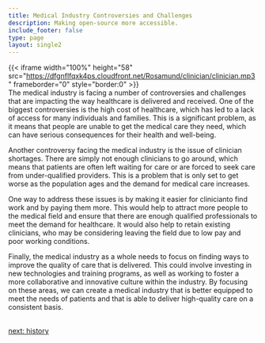 ```yaml
---
title: Medical Industry Controversies and Challenges
description: Making open-source more accessible.
include_footer: false
type: page
layout: single2
---
```


{{< iframe width="100%" height="58" src="https://dfgnflfqxk4ps.cloudfront.net/Rosamund/clinician/clinician.mp3" frameborder="0" style="border:0" >}}<br>
The medical industry is facing a number of controversies and challenges that are impacting the way healthcare is delivered and received. One of the biggest controversies is the high cost of healthcare, which has led to a lack of access for many individuals and families. This is a significant problem, as it means that people are unable to get the medical care they need, which can have serious consequences for their health and well-being.

Another controversy facing the medical industry is the issue of clinician shortages. There are simply not enough clinicians to go around, which means that patients are often left waiting for care or are forced to seek care from under-qualified providers. This is a problem that is only set to get worse as the population ages and the demand for medical care increases.

One way to address these issues is by making it easier for clinicianto find work and by paying them more. This would help to attract more people to the medical field and ensure that there are enough qualified professionals to meet the demand for healthcare. It would also help to retain existing clinicians, who may be considering leaving the field due to low pay and poor working conditions.

Finally, the medical industry as a whole needs to focus on finding ways to improve the quality of care that is delivered. This could involve investing in new technologies and training programs, as well as working to foster a more collaborative and innovative culture within the industry. By focusing on these areas, we can create a medical industry that is better equipped to meet the needs of patients and that is able to deliver high-quality care on a consistent basis.

<br>
<a href="https://workdojos.com/clinician/history">next: history</a>
</p>